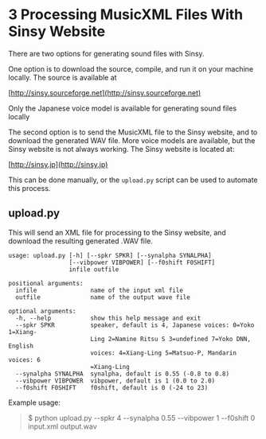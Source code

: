 # 3 Processing MusicXML Files With Sinsy Website

There are two options for generating sound files with Sinsy.

One option is to download the source, compile, and run it on your machine
locally. The source is available at

[http://sinsy.sourceforge.net](http://sinsy.sourceforge.net)

Only the Japanese voice model is available for generating sound files
locally

The second option is to send the MusicXML file to the Sinsy website, and
to download the generated WAV file. More voice models are available, but
the Sinsy website is not always working. The Sinsy website is located at:

[http://sinsy.jp](http://sinsy.jp)

This can be done manually, or the ```upload.py``` script can be used to
automate this process.

## upload.py

This will send an XML file for processing to the Sinsy website, and download
the resulting generated .WAV file.

```
usage: upload.py [-h] [--spkr SPKR] [--synalpha SYNALPHA]
                 [--vibpower VIBPOWER] [--f0shift F0SHIFT]
                 infile outfile

positional arguments:
  infile               name of the input xml file
  outfile              name of the output wave file

optional arguments:
  -h, --help           show this help message and exit
  --spkr SPKR          speaker, default is 4, Japanese voices: 0=Yoko 1=Xiang-
                       Ling 2=Namine Ritsu S 3=undefined 7=Yoko DNN, English
                       voices: 4=Xiang-Ling 5=Matsuo-P, Mandarin voices: 6
                       =Xiang-Ling
  --synalpha SYNALPHA  synalpha, default is 0.55 (-0.8 to 0.8)
  --vibpower VIBPOWER  vibpower, default is 1 (0.0 to 2.0)
  --f0shift F0SHIFT    f0shift, default is 0 (-24 to 23)
```

Example usage:

> $ python upload.py --spkr 4 --synalpha 0.55 --vibpower 1 --f0shift 0 input.xml output.wav
